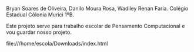 Bryan Soares de Oliveira, Danilo Moura Rosa, Wadiley Renan Faria.
Colégio Estadual Cõlonia Murici 1ºB.

Este projeto serve para trabalho escolar de Pensamento Computacional e vou guardar nosso projeto.

file:///home/escola/Downloads/index.html
